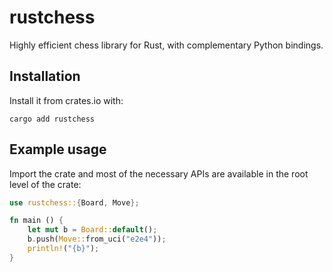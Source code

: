 # rustchess

Highly efficient chess library for Rust, with complementary Python bindings.


## Installation

Install it from crates.io with:

```
cargo add rustchess
```


## Example usage

Import the crate and most of the necessary APIs are available in the root level of the
crate:

```rust
use rustchess::{Board, Move};

fn main () {
    let mut b = Board::default();
    b.push(Move::from_uci("e2e4"));
    println!("{b}");
}

```

